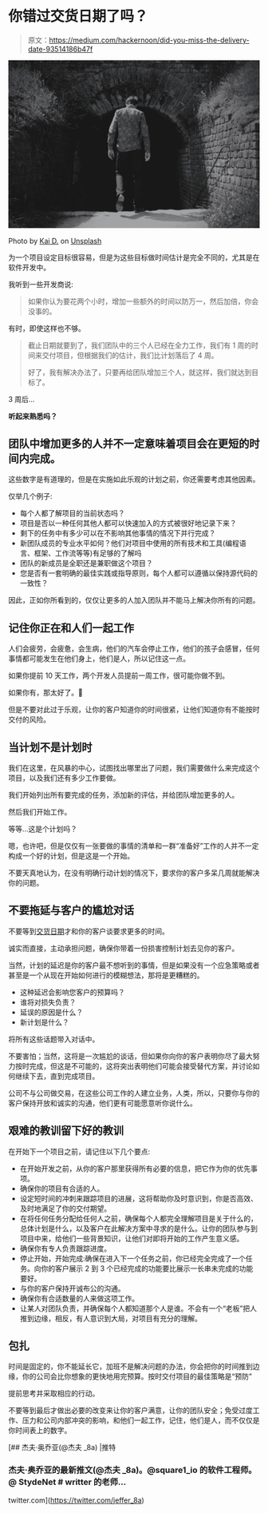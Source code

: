 # 你错过交货日期了吗？

> 原文：<https://medium.com/hackernoon/did-you-miss-the-delivery-date-93514186b47f>

![](img/d6dd31f795052b29d36154a9425840a9.png)

Photo by [Kai D.](https://unsplash.com/photos/xFiwWZirxUg?utm_source=unsplash&utm_medium=referral&utm_content=creditCopyText) on [Unsplash](https://unsplash.com/?utm_source=unsplash&utm_medium=referral&utm_content=creditCopyText)

为一个项目设定目标很容易，但是为这些目标做时间估计是完全不同的，尤其是在软件开发中。

我听到一些开发商说:

> 如果你认为要花两个小时，增加一些额外的时间以防万一，然后加倍，你会没事的。

有时，即使这样也不够。

> 截止日期就要到了，我们团队中的三个人已经在全力工作，我们有 1 周的时间来交付项目，但根据我们的估计，我们比计划落后了 4 周。
> 
> 好了，我有解决办法了，只要再给团队增加三个人，就这样，我们就达到目标了。

3 周后…

**听起来熟悉吗？**

## 团队中增加更多的人并不一定意味着项目会在更短的时间内完成。

这些数字是有道理的，但是在实施如此乐观的计划之前，你还需要考虑其他因素。

仅举几个例子:

*   每个人都了解项目的当前状态吗？
*   项目是否以一种任何其他人都可以快速加入的方式被很好地记录下来？
*   剩下的任务中有多少可以在不影响其他事情的情况下并行完成？
*   新团队成员的专业水平如何？他们对项目中使用的所有技术和工具(编程语言、框架、工作流等等)有足够的了解吗
*   团队的新成员是全职还是兼职做这个项目？
*   您是否有一套明确的最佳实践或指导原则，每个人都可以遵循以保持源代码的一致性？

因此，正如你所看到的，仅仅让更多的人加入团队并不能马上解决你所有的问题。

## 记住你正在和人们一起工作
人们会疲劳，会疲惫，会生病，他们的汽车会停止工作，他们的孩子会感冒，任何事情都可能发生在他们身上，他们是人，所以记住这一点。

如果你提前 10 天工作，两个开发人员提前一周工作，很可能你做不到。

如果你有，那太好了。🙌

但是不要对此过于乐观，让你的客户知道你的时间很紧，让他们知道你有不能按时交付的风险。

## 当计划不是计划时

我们在这里，在风暴的中心，试图找出哪里出了问题，我们需要做什么来完成这个项目，以及我们还有多少工作要做。

我们开始列出所有要完成的任务，添加新的评估，并给团队增加更多的人。

然后我们开始工作。

等等…这是个计划吗？

嗯，也许吧，但是仅仅有一张要做的事情的清单和一群“准备好”工作的人并不一定构成一个好的计划，但是这是一个开始。

不要天真地认为，在没有明确行动计划的情况下，要求你的客户多呆几周就能解决你的问题。

## 不要拖延与客户的尴尬对话

不要等到[交货日期](https://hackernoon.com/tagged/delivery-date)才和你的客户谈要求更多的时间。

诚实而直接，主动承担问题，确保你带着一份损害控制计划去见你的客户。

当然，计划的延迟是你的客户最不想听到的事情，但是如果没有一个应急策略或者甚至是一个从现在开始如何进行的模糊想法，那将是更糟糕的。

*   这种延迟会影响您客户的预算吗？
*   谁将对损失负责？
*   延误的原因是什么？
*   新计划是什么？

将所有这些话题带入对话中。

不要害怕；当然，这将是一次尴尬的谈话，但如果你向你的客户表明你尽了最大努力按时完成，但这是不可能的，这将突出表明他们可能会接受替代方案，并讨论如何继续下去，直到完成项目。

公司不与公司做交易，在这些公司工作的人建立业务，人类，所以，只要你与你的客户保持开放和诚实的沟通，他们更有可能愿意听你说什么。

## 艰难的教训留下好的教训

在开始下一个项目之前，请记住以下几个要点:

*   在开始开发之前，从你的客户那里获得所有必要的信息，把它作为你的优先事项。
*   确保你的项目有合适的人。
*   设定短时间的冲刺来跟踪项目的进展，这将帮助你及时意识到，你是否高效、及时地满足了你的交付期望。
*   在将任何任务分配给任何人之前，确保每个人都完全理解项目是关于什么的，总体计划是什么，以及客户在此解决方案中寻求的是什么。让你的团队参与到项目中来，给他们一些背景知识，让他们对即将开始的工作产生意义感。
*   确保你有专人负责跟踪进度。
*   停止开始，开始完成:确保在进入下一个任务之前，你已经完全完成了一个任务。向你的客户展示 2 到 3 个已经完成的功能要比展示一长串未完成的功能要好。
*   与你的客户保持开诚布公的沟通。
*   确保你有合适数量的人来做这项工作。
*   让某人对团队负责，并确保每个人都知道那个人是谁。不会有一个“老板”把人推到边缘，相反，有人意识到大局，对项目有充分的理解。

## 包扎

时间是固定的，你不能延长它，加班不是解决问题的办法，你会把你的时间推到边缘，你的公司会比你想象的更快地用完预算。按时交付项目的最佳策略是“预防”

提前思考并采取相应的行动。

不要等到最后才做出必要的改变来让你的客户满意，让你的团队安全；免受过度工作、压力和公司内部冲突的影响，和他们一起工作，记住，他们是人，而不仅仅是你时间表上的数字。

[](https://twitter.com/jeffer_8a) [## 杰夫·奥乔亚(@杰夫 _8a) |推特

### 杰夫·奥乔亚的最新推文(@杰夫 _8a)。@square1_io 的软件工程师。@ StydeNet # writter 的老师…

twitter.com](https://twitter.com/jeffer_8a)